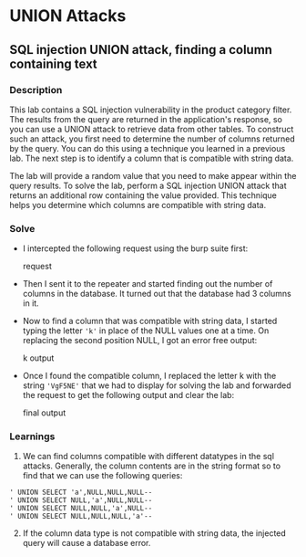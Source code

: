 # UNION Attacks

## SQL injection UNION attack, finding a column containing text

### Description
This lab contains a SQL injection vulnerability in the product category filter. The results from the query are returned in the application's response, so you can use a UNION attack to retrieve data from other tables. To construct such an attack, you first need to determine the number of columns returned by the query. You can do this using a technique you learned in a previous lab. The next step is to identify a column that is compatible with string data.

The lab will provide a random value that you need to make appear within the query results. To solve the lab, perform a SQL injection UNION attack that returns an additional row containing the value provided. This technique helps you determine which columns are compatible with string data. 

### Solve

- I intercepted the following request using the burp suite first:

   request

- Then I sent it to the repeater and started finding out the number of columns in the database. It turned out that the database had 3 columns in it. 
- Now to find a column that was compatible with string data, I started typing the letter `'k'` in place of the NULL values one at a time. On replacing the second position NULL, I got an error free output:

   k output

- Once I found the compatible column, I replaced the letter k with the string `'VgF5NE'` that we had to display for solving the lab and forwarded the request to get the following output and clear the lab:

   final output

### Learnings
1. We can find columns compatible with different datatypes in the sql attacks. Generally, the column contents are in the string format so to find that we can use the following queries:

```
' UNION SELECT 'a',NULL,NULL,NULL--
' UNION SELECT NULL,'a',NULL,NULL--
' UNION SELECT NULL,NULL,'a',NULL--
' UNION SELECT NULL,NULL,NULL,'a'--
```

2. If the column data type is not compatible with string data, the injected query will cause a database error.